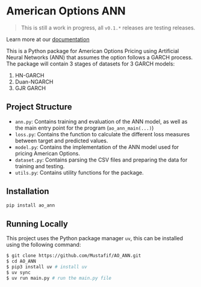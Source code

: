 # American Options ANN

> This is still a work in progress, all `v0.1.*` releases are testing releases.

Learn more at our [documentation](https://ao_ann.mustafif.com)

This is a Python package for American Options Pricing using Artificial Neural Networks (ANN)
that assumes the option follows a GARCH process. The package will contain 3 stages of datasets
for 3 GARCH models:

1. HN-GARCH
2. Duan-NGARCH
3. GJR GARCH


## Project Structure
- `ann.py`: Contains training and evaluation of the ANN model, as well as the main entry point for the program (`ao_ann_main(...)`)
- `loss.py`: Contains the function to calculate the different loss measures between target and predicted values.
- `model.py`: Contains the implementation of the ANN model used for pricing American Options.
- `dataset.py`: Contains parsing the CSV files and preparing the data for training and testing.
- `utils.py`: Contains utility functions for the package.


## Installation

```bash
pip install ao_ann
```

## Running Locally

This project uses the Python package manager `uv`, this can be installed using the following command:
```bash
$ git clone https://github.com/Mustafif/AO_ANN.git
$ cd AO_ANN
$ pip3 install uv # install uv
$ uv sync
$ uv run main.py # run the main.py file
```
